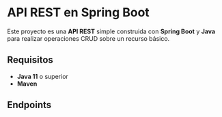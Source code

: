 # API REST en Spring Boot

Este proyecto es una **API REST** simple construida con **Spring Boot** y **Java** para realizar operaciones CRUD sobre un recurso básico.

## Requisitos
- **Java 11** o superior
- **Maven**

## Endpoints

